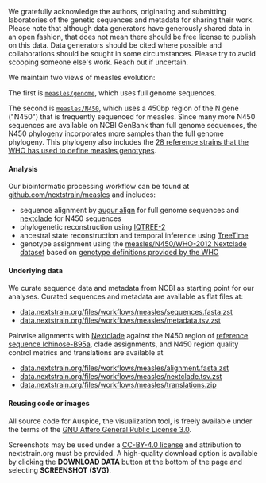 We gratefully acknowledge the authors, originating and submitting laboratories of the genetic sequences and metadata for sharing their work. Please note that although data generators have generously shared data in an open fashion, that does not mean there should be free license to publish on this data. Data generators should be cited where possible and collaborations should be sought in some circumstances. Please try to avoid scooping someone else's work. Reach out if uncertain.

We maintain two views of measles evolution:

The first is [`measles/genome`](https://nextstrain.org/measles/genome), which uses full genome sequences.

The second is [`measles/N450`](https://nextstrain.org/measles/N450), which uses a 450bp region of the N gene ("N450") that is frequently sequenced for measles. Since many more N450 sequences are available on NCBI GenBank than full genome sequences, the N450 phylogeny incorporates more samples than the full genome phylogeny. This phylogeny also includes the [28 reference strains that the WHO has used to define measles genotypes](https://iris.who.int/bitstream/handle/10665/241889/WER8709_73-80.PDF?sequence=1).

#### Analysis
Our bioinformatic processing workflow can be found at [github.com/nextstrain/measles](https://github.com/nextstrain/measles) and includes:
- sequence alignment by [augur align](https://docs.nextstrain.org/projects/augur/en/stable/usage/cli/align.html) for full genome sequences and [nextclade](https://docs.nextstrain.org/projects/nextclade/en/stable/) for N450 sequences
- phylogenetic reconstruction using [IQTREE-2](http://www.iqtree.org/)
- ancestral state reconstruction and temporal inference using [TreeTime](https://github.com/neherlab/treetime)
- genotype assignment using the [measles/N450/WHO-2012 Nextclade dataset](https://clades.nextstrain.org/?dataset-name=nextstrain/measles/N450/WHO-2012) based on [genotype definitions provided by the WHO](https://iris.who.int/bitstream/handle/10665/241889/WER8709_73-80.PDF?sequence=1)

#### Underlying data
We curate sequence data and metadata from NCBI as starting point for our analyses. Curated sequences and metadata are available as flat files at:
- [data.nextstrain.org/files/workflows/measles/sequences.fasta.zst](https://data.nextstrain.org/files/workflows/measles/sequences.fasta.zst)
- [data.nextstrain.org/files/workflows/measles/metadata.tsv.zst](https://data.nextstrain.org/files/workflows/measles/metadata.tsv.zst)

Pairwise alignments with [Nextclade](https://docs.nextstrain.org/projects/nextclade/en/stable) against the N450 region of [reference sequence Ichinose-B95a](https://www.ncbi.nlm.nih.gov/nuccore/NC_001498.1), clade assignments, and N450 region quality control metrics and translations are available at
- [data.nextstrain.org/files/workflows/measles/alignment.fasta.zst](https://data.nextstrain.org/files/workflows/measles/alignment.fasta.zst)
- [data.nextstrain.org/files/workflows/measles/nextclade.tsv.zst](https://data.nextstrain.org/files/workflows/measles/nextclade.tsv.zst)
- [data.nextstrain.org/files/workflows/measles/translations.zip](https://data.nextstrain.org/files/workflows/measles/translations.zip)

#### Reusing code or images

All source code for Auspice, the visualization tool, is freely available under the terms of the [GNU Affero General Public License 3.0](https://github.com/nextstrain/auspice/blob/HEAD/LICENSE.txt).

Screenshots may be used under a [CC-BY-4.0 license](https://creativecommons.org/licenses/by/4.0/) and attribution to nextstrain.org must be provided. A high-quality download option is available by clicking the **DOWNLOAD DATA** button at the bottom of the page and selecting **SCREENSHOT (SVG)**.
